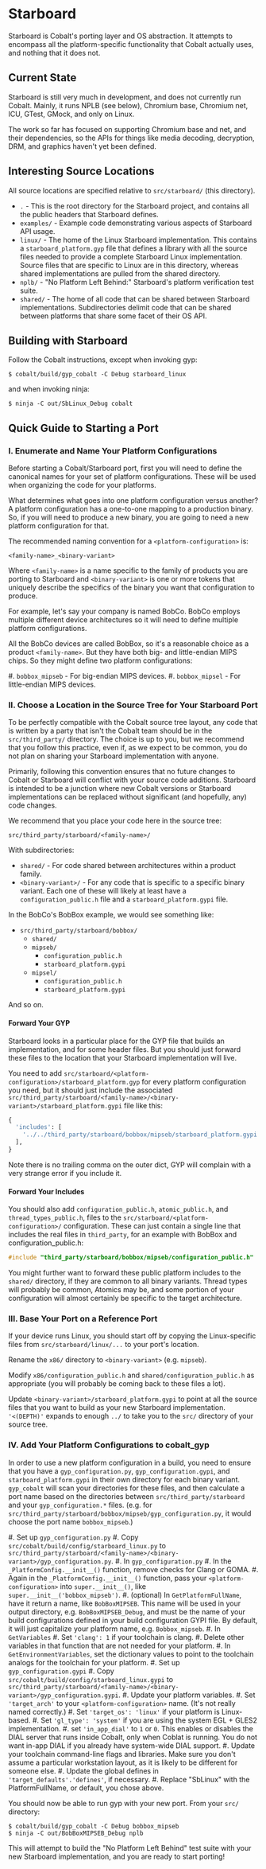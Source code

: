 # Starboard

Starboard is Cobalt's porting layer and OS abstraction. It attempts to encompass
all the platform-specific functionality that Cobalt actually uses, and nothing
that it does not.


## Current State

Starboard is still very much in development, and does not currently run
Cobalt. Mainly, it runs NPLB (see below), Chromium base, Chromium net, ICU,
GTest, GMock, and only on Linux.

The work so far has focused on supporting Chromium base and net, and their
dependencies, so the APIs for things like media decoding, decryption, DRM, and
graphics haven't yet been defined.


## Interesting Source Locations

All source locations are specified relative to `src/starboard/` (this directory).

  * `.` - This is the root directory for the Starboard project, and contains all
    the public headers that Starboard defines.
  * `examples/` - Example code demonstrating various aspects of Starboard API
    usage.
  * `linux/` - The home of the Linux Starboard implementation. This contains a
    `starboard_platform.gyp` file that defines a library with all the source
    files needed to provide a complete Starboard Linux implementation. Source
    files that are specific to Linux are in this directory, whereas shared
    implementations are pulled from the shared directory.
  * `nplb/` - "No Platform Left Behind:" Starboard's platform verification test
    suite.
  * `shared/` - The home of all code that can be shared between Starboard
    implementations. Subdirectories delimit code that can be shared between
    platforms that share some facet of their OS API.


## Building with Starboard

Follow the Cobalt instructions, except when invoking gyp:

    $ cobalt/build/gyp_cobalt -C Debug starboard_linux

and when invoking ninja:

    $ ninja -C out/SbLinux_Debug cobalt


## Quick Guide to Starting a Port

### I. Enumerate and Name Your Platform Configurations

Before starting a Cobalt/Starboard port, first you will need to define the
canonical names for your set of platform configurations. These will be used when
organizing the code for your platforms.

What determines what goes into one platform configuration versus another? A
platform configuration has a one-to-one mapping to a production binary. So, if
you will need to produce a new binary, you are going to need a new platform
configuration for that.

The recommended naming convention for a `<platform-configuration>` is:

    <family-name>_<binary-variant>

Where `<family-name>` is a name specific to the family of products you are
porting to Starboard and `<binary-variant>` is one or more tokens that uniquely
describe the specifics of the binary you want that configuration to produce.

For example, let's say your company is named BobCo. BobCo employs multiple
different device architectures so it will need to define multiple platform
configurations.

All the BobCo devices are called BobBox, so it's a reasonable choice as a
product `<family-name>`. But they have both big- and little-endian MIPS
chips. So they might define two platform configurations:

  #. `bobbox_mipseb` - For big-endian MIPS devices.
  #. `bobbox_mipsel` - For little-endian MIPS devices.


### II. Choose a Location in the Source Tree for Your Starboard Port

To be perfectly compatible with the Cobalt source tree layout, any code that is
written by a party that isn't the Cobalt team should be in the
`src/third_party/` directory. The choice is up to you, but we recommend that you
follow this practice, even if, as we expect to be common, you do not plan on
sharing your Starboard implementation with anyone.

Primarily, following this convention ensures that no future changes to Cobalt or
Starboard will conflict with your source code additions. Starboard is intended
to be a junction where new Cobalt versions or Starboard implementations can be
replaced without significant (and hopefully, any) code changes.

We recommend that you place your code here in the source tree:

    src/third_party/starboard/<family-name>/

With subdirectories:

  * `shared/` - For code shared between architectures within a product family.
  * `<binary-variant>/` - For any code that is specific to a specific binary
    variant. Each one of these will likely at least have a
    `configuration_public.h` file and a `starboard_platform.gypi` file.

In the BobCo's BobBox example, we would see something like:

  * `src/third_party/starboard/bobbox/`
    * `shared/`
    * `mipseb/`
      * `configuration_public.h`
      * `starboard_platform.gypi`
    * `mipsel/`
      * `configuration_public.h`
      * `starboard_platform.gypi`

And so on.

#### Forward Your GYP

Starboard looks in a particular place for the GYP file that builds an
implementation, and for some header files. But you should just forward these
files to the location that your Starboard implementation will live.

You need to add `src/starboard/<platform-configuration>/starboard_platform.gyp`
for every platform configuration you need, but it should just include the
associated
`src/third_party/starboard/<family-name>/<binary-variant>/starboard_platform.gypi`
file like this:

```python
{
  'includes': [
    '../../third_party/starboard/bobbox/mipseb/starboard_platform.gypi',
  ],
}
```

Note there is no trailing comma on the outer dict, GYP will complain with a very
strange error if you include it.

#### Forward Your Includes

You should also add `configuration_public.h`, `atomic_public.h`, and
`thread_types_public.h`, files to the `src/starboard/<platform-configuration>/`
configuration. These can just contain a single line that includes the real files
in `third_party`, for an example with BobBox and configuration_public.h:

```c++
#include "third_party/starboard/bobbox/mipseb/configuration_public.h"
```

You might further want to forward these public platform includes to the
`shared/` directory, if they are common to all binary variants. Thread types
will probably be common, Atomics may be, and some portion of your configuration
will almost certainly be specific to the target architecture.


### III. Base Your Port on a Reference Port

If your device runs Linux, you should start off by copying the Linux-specific
files from `src/starboard/linux/...` to your port's location.

Rename the `x86/` directory to `<binary-variant>` (e.g. `mipseb`).

Modify `x86/configuration_public.h` and `shared/configuration_public.h` as
appropriate (you will probably be coming back to these files a lot).

Update `<binary-variant>/starboard_platform.gypi` to point at all the source
files that you want to build as your new Starboard implementation. `'<(DEPTH)'`
expands to enough `../` to take you to the `src/` directory of your source tree.


### IV. Add Your Platform Configurations to cobalt_gyp

In order to use a new platform configuration in a build, you need to ensure that
you have a `gyp_configuration.py`, `gyp_configuration.gypi`, and
`starboard_platform.gypi` in their own directory for each binary
variant. `gyp_cobalt` will scan your directories for these files, and then
calculate a port name based on the directories between
`src/third_party/starboard` and your `gyp_configuration.*` files. (e.g. for
`src/third_party/starboard/bobbox/mipseb/gyp_configuration.py`, it would choose
the port name `bobbox_mipseb`.)

  #. Set up `gyp_configuration.py`
    #. Copy `src/cobalt/build/config/starboard_linux.py` to
       `src/third_party/starboard/<family-name>/<binary-variant>/gyp_configuration.py`.
    #. In `gyp_configuration.py`
      #. In the `_PlatformConfig.__init__()` function, remove checks for Clang
         or GOMA.
      #. Again in the `_PlatformConfig.__init__()` function, pass your
         `<platform-configuration>` into `super.__init__()`, like
         `super.__init__('bobbox_mipseb')`.
      #. (optional) In `GetPlatformFullName`, have it return a name, like
         `BobBoxMIPSEB`.  This name will be used in your output directory,
         e.g. `BobBoxMIPSEB_Debug`, and must be the name of your build
         configurations defined in your build configuration GYPI file.  By
         default, it will just capitalize your platform name,
         e.g. `Bobbox_mipseb`.
      #. In `GetVariables`
        #. Set `'clang': 1` if your toolchain is clang.
        #. Delete other variables in that function that are not needed for your
           platform.
      #. In `GetEnvironmentVariables`, set the dictionary values to point to the
         toolchain analogs for the toolchain for your platform.
  #. Set up `gyp_configuration.gypi`
    #. Copy `src/cobalt/build/config/starboard_linux.gypi` to
       `src/third_party/starboard/<family-name>/<binary-variant>/gyp_configuration.gypi`.
    #. Update your platform variables.
      #. Set `'target_arch'` to your `<platform-configuration>` name. (It's not
         really named correctly.)
      #. Set `'target_os': 'linux'` if your platform is Linux-based.
      #. Set `'gl_type': 'system'` if you are using the system EGL + GLES2
         implementation.
      #. set `'in_app_dial'` to `1` or `0`. This enables or disables the DIAL
         server that runs inside Cobalt, only when Coblat is running. You do not
         want in-app DIAL if you already have system-wide DIAL support.
    #. Update your toolchain command-line flags and libraries. Make sure you
       don't assume a particular workstation layout, as it is likely to be
       different for someone else.
    #. Update the global defines in `'target_defaults'.'defines'`, if necessary.
    #. Replace "SbLinux" with the PlatformFullName, or default, you chose above.


You should now be able to run gyp with your new port. From your `src/` directory:

    $ cobalt/build/gyp_cobalt -C Debug bobbox_mipseb
    $ ninja -C out/BobBoxMIPSEB_Debug nplb

This will attempt to build the "No Platform Left Behind" test suite with your
new Starboard implementation, and you are ready to start porting!
